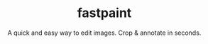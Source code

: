 <h1 align="center">fastpaint</h1>

<p align="center">A quick and easy way to edit images. Crop & annotate in seconds.</p>
